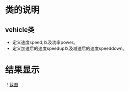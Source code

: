 # 类的说明
## vehicle类
* 定义速度speed;以及功率power。
* 定义加速后的速度speedup以及减速后的速度speeddown。
# 结果显示
！[截图](1518863415(1).png)